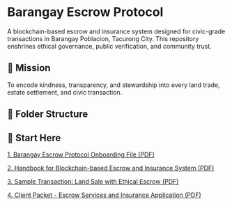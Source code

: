 # Barangay Escrow Protocol

A blockchain-based escrow and insurance system designed for civic-grade transactions in Barangay Poblacion, Tacurong City. This repository enshrines ethical governance, public verification, and community trust.

## 🌱 Mission
To encode kindness, transparency, and stewardship into every land trade, estate settlement, and civic transaction.

## 🧠 Folder Structure



## 📄 Start Here  
[1.  Barangay Escrow Protocol Onboarding File (PDF)](https://github.com/onnoblock/Barangay-Escrow-Protocol/blob/main/docs/pdf/Barangay%20Escrow%20Protocol.pdf)

[2.  Handbook for Blockchain-based Escrow and Insurance System (PDF)](https://github.com/onnoblock/Barangay-Escrow-Protocol/blob/main/docs/pdf/2.%20%20Handbook%20for%20Blockchain-based%20Escrow%20and%20Insurance%20System.pdf)

[3.  Sample Transaction:  Land Sale with Ethical Escrow (PDF)](https://github.com/onnoblock/Barangay-Escrow-Protocol/blob/main/docs/pdf/3.%20%20Sample%20Transaction%20-%20Land%20Sale%20with%20Ethical%20Escrow.pdf)

[4.  Client Packet - Escrow Services and Insurance Application (PDF)](https://github.com/onnoblock/Barangay-Escrow-Protocol/blob/main/docs/pdf/4.%20%20Client%20Packet%20-%20Escrow%20Services%20and%20Insurance%20Application.pdf)
